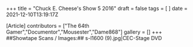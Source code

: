 +++
title = "Chuck E. Cheese's Show 5 2016"
draft = false
tags = [ ]
date = 2021-12-10T13:19:17Z

[Article]
contributors = ["The 64th Gamer","Documentor","Mousester","Dame868"]
gallery = []
+++
##Showtape Scans / Images:##
<gallery>
s-l1600 (9).jpg|CEC-Stage DVD
</gallery>
